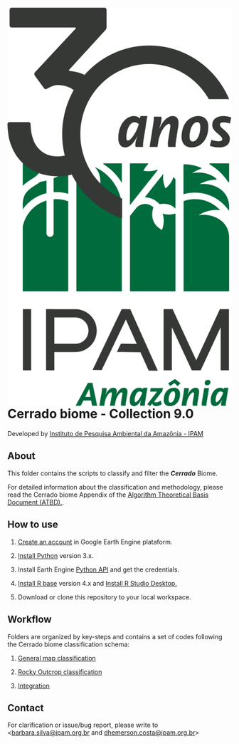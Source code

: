<div>
    <img src='https://github.com/mapbiomas/brazil-cerrado/blob/main/lulc_30m_landsat/collection_60/2-general-map/www/logo-ipam_30anos.vertical.png?raw=true' height='auto' width='auto' align='right'>
    <h1>Cerrado biome - Collection 9.0</h1>
</div>

Developed by [Instituto de Pesquisa Ambiental da Amazônia - IPAM](https://ipam.org.br/)<br>

## About
This folder contains the scripts to classify and filter the ***Cerrado*** Biome.

For detailed information about the classification and methodology, please read the Cerrado biome Appendix of the [Algorithm Theoretical Basis Document (ATBD).](https://mapbiomas.org/download-dos-atbds).

## How to use
1. [Create an account](https://signup.earthengine.google.com/) in Google Earth Engine plataform.

2. [Install Python](https://www.python.org/downloads/) version 3.x.

3. Install Earth Engine [Python API](https://developers.google.com/earth-engine/guides/python_install) and get the credentials. 

4. [Install R base](https://cran.r-project.org/bin/) version 4.x and [Install R Studio Desktop.](https://www.rstudio.com/products/rstudio/download/)

5. Download or clone this repository to your local workspace.

## Workflow
Folders are organized by key-steps and contains a set of codes following the Cerrado biome classification schema:

1. [General map classification](https://github.com/mapbiomas/brazil-cerrado/tree/main/lulc_30m_landsat/collection_09/1-general-map)

2. [Rocky Outcrop classification](https://github.com/mapbiomas/brazil-cerrado/tree/main/lulc_30m_landsat/collection_09/2-rocky-outcrop)

3. [Integration](https://github.com/mapbiomas/brazil-cerrado/tree/main/lulc_30m_landsat/collection_09/3-integration)

## Contact
For clarification or issue/bug report, please write to <barbara.silva@ipam.org.br and dhemerson.costa@ipam.org.br>
